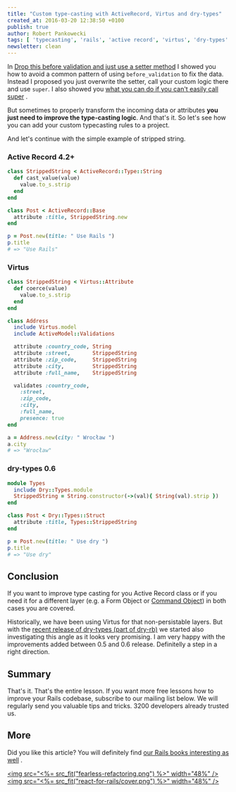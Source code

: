 ```yaml
---
title: "Custom type-casting with ActiveRecord, Virtus and dry-types"
created_at: 2016-03-20 12:38:50 +0100
publish: true
author: Robert Pankowecki
tags: [ 'typecasting', 'rails', 'active record', 'virtus', 'dry-types' ]
newsletter: clean
---
```


In [Drop this before validation and just use a setter method](/2016/01/drop-this-before-validation-and-use-method/)
I showed you how to avoid a common pattern of using `before_validation` to
fix the data. Instead I proposed you just overwrite the setter, call your custom logic there
and use `super`. I also showed you [what you can do if you can't easily call super](/2016/02/using-anonymous-modules-and-prepend-to-work-with-generated-code/) .

But sometimes to properly transform the incoming data or attributes **you just need
to improve the type-casting logic**. And that's it. So let's see how you can add your
custom typecasting rules to a project.

And let's continue with the simple example of stripped string.

<!-- more -->

### Active Record 4.2+

```ruby
class StrippedString < ActiveRecord::Type::String
  def cast_value(value)
    value.to_s.strip
  end
end
```

```ruby
class Post < ActiveRecord::Base
  attribute :title, StrippedString.new
end
```

```ruby
p = Post.new(title: " Use Rails ")
p.title
# => "Use Rails"
```

### Virtus

```ruby
class StrippedString < Virtus::Attribute
  def coerce(value)
    value.to_s.strip
  end
end
```

```ruby
class Address
  include Virtus.model
  include ActiveModel::Validations

  attribute :country_code, String
  attribute :street,       StrippedString
  attribute :zip_code,     StrippedString
  attribute :city,         StrippedString
  attribute :full_name,    StrippedString

  validates :country_code,
    :street,
    :zip_code,
    :city,
    :full_name,
    presence: true
end
```

```ruby
a = Address.new(city: " Wrocław ")
a.city
# => "Wrocław"
```

### dry-types 0.6

```ruby
module Types
  include Dry::Types.module
  StrippedString = String.constructor(->(val){ String(val).strip })
end
```

```ruby
class Post < Dry::Types::Struct
  attribute :title, Types::StrippedString
end
```

```ruby
p = Post.new(title: " Use dry ")
p.title
# => "Use dry"
```

## Conclusion

If you want to improve type casting for you Active Record class or if you need it for a different layer (e.g.
a Form Object or [Command Object](http://www.slideshare.net/robert.pankowecki/2-years-after-the-first-event-the-saga-pattern/4))
in both cases you are covered.

Historically, we have been using Virtus for that non-persistable layers. But
with the [recent release of dry-types (part of dry-rb)](http://dry-rb.org/news/2016/03/16/announcing-dry-rb/)
we started also investigating this angle as it looks very promising. I am very happy with the improvements
added between 0.5 and 0.6 release. Definitelly a step in a right direction.

## Summary

That's it. That's the entire lesson. If you want more free lessons
how to improve your Rails codebase, subscribe to our mailing list below.
We will regularly send you valuable tips and tricks. 3200 developers already
trusted us.

## More

Did you like this article? You will definitely find [our Rails books interesting as well](/products) .

<a href="http://rails-refactoring.com"><img src="<%= src_fit("fearless-refactoring.png") %>" width="48%" /></a><a href="/rails-react"><img src="<%= src_fit("react-for-rails/cover.png") %>" width="48%" /></a>
